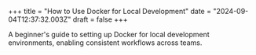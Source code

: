 +++
title = "How to Use Docker for Local Development"
date = "2024-09-04T12:37:32.003Z"
draft = false
+++

A beginner's guide to setting up Docker for local development environments, enabling consistent workflows across teams.
        